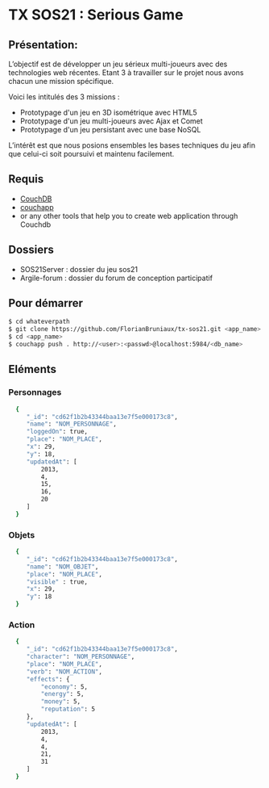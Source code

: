 TX SOS21 : Serious Game
=================

## Présentation:
L’objectif est de développer un jeu sérieux multi-joueurs avec des technologies web récentes. 
Etant 3 à travailler sur le projet nous avons chacun une mission spécifique. 

Voici les intitulés des 3 missions :
- Prototypage d'un jeu en 3D isométrique avec HTML5
- Prototypage d'un jeu multi-joueurs avec Ajax et Comet
- Prototypage d'un jeu persistant avec une base NoSQL

L’intérêt est que nous posions ensembles les bases techniques du jeu afin que celui-ci soit poursuivi et maintenu facilement.

## Requis
- [CouchDB](http://couchdb.apache.org)
- [couchapp](https://github.com/couchapp/couchapp)
- or any other tools that help you to create web application through Couchdb

## Dossiers 
- SOS21Server : dossier du jeu sos21
- Argile-forum : dossier du forum de conception participatif

## Pour démarrer

```bash
$ cd whateverpath
$ git clone https://github.com/FlorianBruniaux/tx-sos21.git <app_name>
$ cd <app_name>
$ couchapp push . http://<user>:<passwd>@localhost:5984/<db_name>
```

## Eléments 

### Personnages
```bash
  {
     "_id": "cd62f1b2b43344baa13e7f5e000173c8",
     "name": "NOM_PERSONNAGE",
     "loggedOn": true,
     "place": "NOM_PLACE",
     "x": 29,
     "y": 18,
     "updatedAt": [
         2013,
         4,
         15,
         16,
         20
     ]
  }
```

### Objets
```bash
  {
     "_id": "cd62f1b2b43344baa13e7f5e000173c8",
     "name": "NOM_OBJET",
     "place": "NOM_PLACE",
     "visible" : true,
     "x": 29,
     "y": 18
  }
```

### Action
```bash
  {
     "_id": "cd62f1b2b43344baa13e7f5e000173c8",
     "character": "NOM_PERSONNAGE",
     "place": "NOM_PLACE",
     "verb": "NOM_ACTION",
     "effects": {
         "economy": 5,
         "energy": 5,
         "money": 5,
         "reputation": 5
     },
     "updatedAt": [
         2013,
         4,
         4,
         21,
         31
     ]
  }
```
